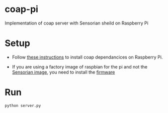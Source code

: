 # coap-pi
Implementation of coap server with Sensorian sheild on Raspberry Pi

# Setup

- Follow [these instructions](https://github.com/Tanganelli/CoAPthon#install-instructions) to install coap dependancices on Raspberry Pi.

- If you are using a factory image of raspbian for the pi and not the [Sensorian image](http://sensorian.io/downloads), you need to install the [firmware](https://github.com/sensorian/sensorian-firmware)

# Run

```
python server.py
```
